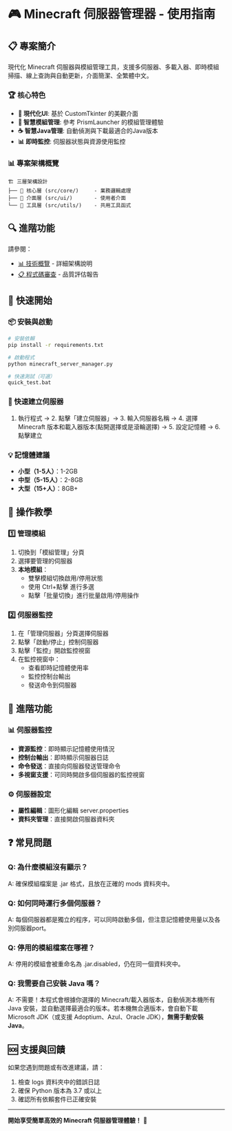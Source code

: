 

# 🎮 Minecraft 伺服器管理器 - 使用指南

## 📋 專案簡介

現代化 Minecraft 伺服器與模組管理工具，支援多伺服器、多載入器、即時模組掃描、線上查詢與自動更新，介面簡潔、全繁體中文。

### 🏆 核心特色
- **🎨 現代化UI**: 基於 CustomTkinter 的美觀介面
- **🧩 智慧模組管理**: 參考 PrismLauncher 的模組管理體驗
- **☕ 智慧Java管理**: 自動偵測與下載最適合的Java版本
- **📊 即時監控**: 伺服器狀態與資源使用監控

### 📊 專案架構概覽
```
🏗️ 三層架構設計
├── 🧠 核心層 (src/core/)     - 業務邏輯處理
├── 🎨 介面層 (src/ui/)       - 使用者介面
└── 🔧 工具層 (src/utils/)    - 共用工具函式
```

## 🔍 進階功能
請參閱：
- [📊 技術概覽](TECHNICAL_OVERVIEW.md) - 詳細架構說明
- [📋 程式碼審查](CODE_REVIEW_AND_COMPLIANCE.md) - 品質評估報告

## 🚀 快速開始

### 📦 安裝與啟動
```bash
# 安裝依賴
pip install -r requirements.txt

# 啟動程式
python minecraft_server_manager.py

# 快速測試（可選）
quick_test.bat
```

### 🎯 快速建立伺服器
1. 執行程式 → 2. 點擊「建立伺服器」→ 3. 輸入伺服器名稱 → 4. 選擇 Minecraft 版本和載入器版本(點開選擇或是滾輪選擇) → 5. 設定記憶體 → 6. 點擊建立

### 💡 記憶體建議
- **小型（1-5人）**：1-2GB 
- **中型（5-15人）**：2-8GB 
- **大型（15+人）**：8GB+

## 📖 操作教學

### 1️⃣ 管理模組
1. 切換到「模組管理」分頁
2. 選擇要管理的伺服器
3. **本地模組**：
   - 雙擊模組切換啟用/停用狀態
   - 使用 Ctrl+點擊 進行多選
   - 點擊「批量切換」進行批量啟用/停用操作

### 2️⃣ 伺服器監控
1. 在「管理伺服器」分頁選擇伺服器
2. 點擊「啟動/停止」控制伺服器
3. 點擊「監控」開啟監控視窗
4. 在監控視窗中：
   - 查看即時記憶體使用率
   - 監控控制台輸出
   - 發送命令到伺服器

## 🔧 進階功能

### 📊 伺服器監控
- **資源監控**：即時顯示記憶體使用情況
- **控制台輸出**：即時顯示伺服器日誌
- **命令發送**：直接向伺服器發送管理命令
- **多視窗支援**：可同時開啟多個伺服器的監控視窗

### ⚙️ 伺服器設定
- **屬性編輯**：圖形化編輯 server.properties
- **資料夾管理**：直接開啟伺服器資料夾

## ❓ 常見問題

### Q: 為什麼模組沒有顯示？
A: 確保模組檔案是 .jar 格式，且放在正確的 mods 資料夾中。

### Q: 如何同時運行多個伺服器？
A: 每個伺服器都是獨立的程序，可以同時啟動多個，但注意記憶體使用量以及各別伺服器port。

### Q: 停用的模組檔案在哪裡？
A: 停用的模組會被重命名為 .jar.disabled，仍在同一個資料夾中。

### Q: 我需要自己安裝 Java 嗎？
A: 不需要！本程式會根據你選擇的 Minecraft/載入器版本，自動偵測本機所有 Java 安裝，並自動選擇最適合的版本。若本機無合適版本，會自動下載 Microsoft JDK（或支援 Adoptium、Azul、Oracle JDK），**無需手動安裝 Java**。

## 🆘 支援與回饋

如果您遇到問題或有改進建議，請：
1. 檢查 logs 資料夾中的錯誤日誌
2. 確保 Python 版本為 3.7 或以上
3. 確認所有依賴套件已正確安裝

---

**開始享受簡單高效的 Minecraft 伺服器管理體驗！** 🎉
